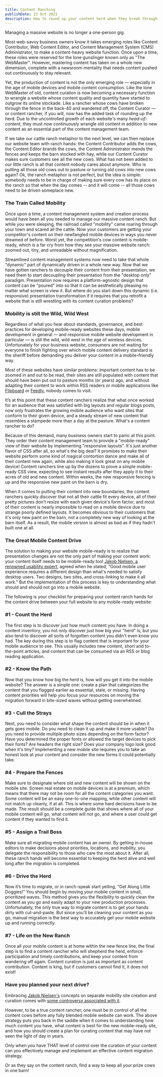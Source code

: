 ```yaml
---
title: Content Ranching
publishDate: 23 Oct 2021
description: How to round up your content herd when they break through the curation fence in the back-40.
---
```


<!-- ![Sailboat being shipped overland](/assets/dents/kylebondo.com-semper-gumby-1200x750.png) -->

Managing a massive website is no longer a one-person gig.

Most web-savvy business owners know it takes emerging roles like Content Contributor, Web Content Editor, and Content Management System (CMS) Administrator, to make a content-heavy website function. Once upon a time, these roles were reserved for the lone gunslinger known only as "The WebMaster". However, mastering content has taken on a whole new dimension, complete with a newsroom mentality that needs content pushed out continuously to stay relevant.

Yet, the production of content is not the only emerging role — especially in the age of mobile devices and mobile content consumption. Like the lone WebMaster of old, content curation is now becoming a necessary function to wrangle a website whose content quality and quantity have started to outgrow its online stockade. Like a rancher whose cows have broken through the fence in the back-40 and wandered off, the Content Curator — or content rancher, if you will, now has the added task of rounding up the herd. Due to the uncontrolled growth of each website's many _head-of-content_, they must now continuously wrangle old content in addition to new content as an essential part of the content management team.

If we take our cattle ranch metaphor to the next level, we can then replace our website team with ranch hands: the Content Contributor adds the cows, the Content Editor brands the cows, the Content Administrator mends the fences and keeps the barn stocked with hay, while our Content Curator makes sure customers see all the new cows. What has not been added to our little ranch is all that content nobody cares about anymore. Who is putting all those old cows out to pasture or turning old cows into new cows again? Ok, the ranch metaphor is not perfect, but the idea is simple: somebody needs to be in charge of making sure every cow has its place on the ranch so that when the day comes -- and it will come -- all those cows need to be driven someplace new.

### The Train Called Mobility

Once upon a time, a content management system and creation process would have been all you needed to manage our massive content ranch. But while you were sleeping, the railroad called "mobility" came roaring through your town and scared all the cattle. Now your customers are getting your competitor's content on their newfangled mobile devices in ways you never dreamed of before. Worst yet, the competition's cow content is mobile-ready, which is a far cry from how they see your massive website ranch: zoomed out, tiny, and unreadable without magnification.

Streamlined content management systems now need to take that whole "dynamic" part of dynamically driven in a whole new way. Now that we have gotten ranchers to decouple their content from their presentation, we need them to start decoupling their presentation from the "desktop only" paradigm. Presentation now requires a platform-agnostic design that content can be "poured" into so that it can be aesthetically pleasing no matter what screen is view it. But where do you start down this dynamic (i.e. responsive) presentation transformation if it requires that you retrofit a website that is still wrestling with its content curation problems?

### Mobility is still the Wild, Wild West

Regardless of what you hear about standards, governance, and best practices for developing mobile-ready websites these days, mobile development in general — and responsive mobile website development in particular — is still the wild, wild west in the age of wireless devices. Unfortunately for your business website, consumers are not waiting for everyone to finish fighting over which mobile content delivery standard is the sheriff before demanding you deliver your content in a mobile-friendly way.

Most of these websites have similar problems: important content has to be zoomed in and out to be read, their sites are still populated with content that should have been put out to pasture months (or years) ago, and without adapting their content to work within RSS readers or mobile applications like <a title="Flipboard" href="https://flipboard.com/" target="_blank" rel="noopener noreferrer">Flipboard</a> or <a title="Feedly" href="http://www.feedly.com/" target="_blank" rel="noopener noreferrer">Feedly</a>, nobody comes to visit.

It’s at this point that these content ranchers realize that what once worked for an audience that was satisfied with big layouts and regular blogs posts, now only frustrates the growing mobile audience who want sites that conform to their given device, and a steady stream of new content that resembles a stampede more than a day at the pasture. What's a content rancher to do?

Because of this demand, many business owners start to panic at this point. They order their content management team to provide a "mobile-ready" view of their website by implementing "responsive layouts". It's just another flavor of CSS after all, so what's the big deal? It promises to make their website perform some kind of magical contortion dance and make all of their content new again, while also making it look great on any mobile device! Content ranchers line up by the dozens to prove a simple mobile-ready CSS view, expecting to see instant results after they apply it to their acres of old and new content. Within weeks, the new responsive fencing is up and the responsive new paint on the barn is dry.

When it comes to putting their content into new boundaries, the content ranchers quickly discover that not all their cattle fit every device, all of their pretty pictures don't resize with each given device's form factor, and most of their content is nearly impossible to read on a mobile device due to strange poorly defined layouts. It becomes obvious to their customers that it's only new paint on the barn, not a completely new way of looking at the barn itself. As a result, the mobile version is almost as bad as if they hadn't built one at all.

### The Great Mobile Content Drive

The solution to making your website mobile-ready is to realize that presentation changes are not the only part of making your content work: your content itself needs to be mobile-ready too! <a title="Jakob Nielsen -- Mobile Site vs Full Site" href="http://www.nngroup.com/articles/mobile-site-vs-full-site/" target="_blank" rel="noopener noreferrer">Jakob Nielsen, a renowned usability expert</a>, agreed when he stated, "Good mobile user experience requires a different design than what's needed to satisfy desktop users. Two designs, two sites, and cross-linking to make it all work." But the implementation of this process is key to understanding what should and should not go into a mobile website.

The following is your checklist for preparing your content ranch hands for the content drive between your full website to any mobile-ready website:

### #1 - Count the Herd

The first step is to discover just how much content you have. In doing a content inventory, you not only discover just how big your "herd" is, but you also tend to discover all sorts of forgotten content you didn't even know you had. The key during this step is to flag content that is important for your mobile audience to see. This usually includes new content, short and to-the-point articles, and content that can be consumed via an RSS or blog reading application.

### #2 - Know the Path

Now that you know how big the herd is, how will you get it into the mobile website? The answer is a simple one: create a plan that categorizes the content that you flagged earlier as essential, stale, or missing. Having content priorities will help you focus your resources on moving the migration forward in bite-sized waves without getting overwhelmed.

### #3 - Cull the Strays

Next, you need to consider what shape the content should be in when it gets goes mobile. Do you need to clean it up and make it more usable? Do you need to provide multiple photo sizes depending on the form factor? Have you determined the proper fonts or allowed the target devices to pick their fonts? Are headers the right size? Does your company logo look good when it's tiny? Implementing a new mobile site requires you to take an honest look at your content and consider the new forms it could potentially take.

### #4 - Prepare the Fences

Make sure to designate where old and new content will be shown on the mobile site. Screen real estate on mobile devices is at a premium, which means that there may not be room for all the content categories you want. Some content will be an easy one-to-one mapping, while other content will not match up cleanly, if at all. This is where some hard decisions have to be made. The result should be a complete guide that shows where all of your mobile content will go, what content will not go, and where a user could get content if they wanted to find it.

### #5 - Assign a Trail Boss

Make sure all migrating mobile content has an owner. By getting in-house editors to make decisions about priorities, locations, and mobility, you delegate the responsibility to those who care the most about it. After all, these ranch hands will become essential to keeping the herd alive and well long after the migration is completed.

### #6 - Drive the Herd

Now it’s time to migrate, or in ranch-speak start yelling, "Get Along Little Doggies!" You should begin by moving your mobile content in small, prioritized waves. This method gives you the flexibility to quickly clean the content as you go and easily adapt to your new production processes. Unfortunately, the only true way to migrate content is to get your hands dirty with cut-and-paste. But since you’ll be cleaning your content as you go, manual migration is the best way to accurately get your mobile website up and running correctly.

### #7 - Life on the New Ranch

Once all your mobile content is at home within the new fence line, the final step is to find a content rancher who will shepherd the herd, enforce participation and timely contributions, and keep your content from wandering off again. Content curation is just as important as content contribution. Content is king, but if customers cannot find it, it does not exist!

### Have you planned your next drive?

Embracing <a title="Jakob Nielsen -- Mobile Site vs Full Site" href="http://www.nngroup.com/articles/mobile-site-vs-full-site/" target="_blank" rel="noopener noreferrer">Jakob Nielsen's</a> concepts on separate mobility site creation and curation comes with <a title="Smashing Magazine -- Why We Shouldn’t Make Separate Mobile Websites" href="http://mobile.smashingmagazine.com/2012/04/19/why-we-shouldnt-make-separate-mobile-websites/" target="_blank" rel="noopener noreferrer">some controversy associated with it</a>.

However, to be a true content rancher, one must be in control of all the content cows before any fully blended mobile website can work. The above strategy puts you back in the saddle when it comes to understanding how much content you have, what content is best for the new mobile-ready site, and how you should create a plan for curating content that may have not seen the light of day in years.

Only when you have THAT level of control over the curation of your content can you effectively manage and implement an effective content migration strategy.

Or as they say on the content ranch, find a way to keep all your prize cows in one barn!
